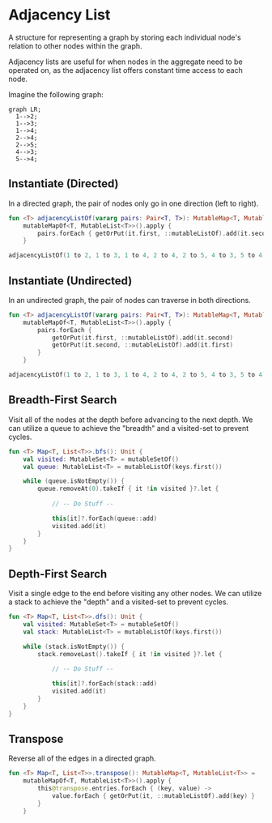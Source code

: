 # Adjacency List

A structure for representing a graph by storing each individual node's relation
to other nodes within the graph.

Adjacency lists are useful for when nodes in the aggregate need to be operated on, as
the adjacency list offers constant time access to each node. 

Imagine the following graph:

```mermaid
graph LR;
  1-->2;
  1-->3;
  1-->4;
  2-->4;
  2-->5;
  4-->3;
  5-->4;
```

## Instantiate (Directed)

In a directed graph, the pair of nodes only go in one direction (left to right).

```kotlin
fun <T> adjacencyListOf(vararg pairs: Pair<T, T>): MutableMap<T, MutableList<T>> = 
    mutableMapOf<T, MutableList<T>>().apply {
        pairs.forEach { getOrPut(it.first, ::mutableListOf).add(it.second) }
    }

adjacencyListOf(1 to 2, 1 to 3, 1 to 4, 2 to 4, 2 to 5, 4 to 3, 5 to 4)
```

## Instantiate (Undirected)

In an undirected graph, the pair of nodes can traverse in both directions.

```kotlin
fun <T> adjacencyListOf(vararg pairs: Pair<T, T>): MutableMap<T, MutableList<T>> = 
    mutableMapOf<T, MutableList<T>>().apply {
        pairs.forEach { 
            getOrPut(it.first, ::mutableListOf).add(it.second)
            getOrPut(it.second, ::mutableListOf).add(it.first)
        }
    }

adjacencyListOf(1 to 2, 1 to 3, 1 to 4, 2 to 4, 2 to 5, 4 to 3, 5 to 4)
```

## Breadth-First Search

Visit all of the nodes at the depth before advancing to the next depth. 
We can utilize a queue to achieve the "breadth" and a visited-set to prevent cycles.

```kotlin
fun <T> Map<T, List<T>>.bfs(): Unit {
    val visited: MutableSet<T> = mutableSetOf()
    val queue: MutableList<T> = mutableListOf(keys.first())

    while (queue.isNotEmpty()) {
        queue.removeAt(0).takeIf { it !in visited }?.let {
            
            // -- Do Stuff --

            this[it]?.forEach(queue::add)
            visited.add(it)
        }
    }
}
```

## Depth-First Search

Visit a single edge to the end before visiting any other nodes.
We can utilize a stack to achieve the "depth" and a visited-set to prevent cycles.

```kotlin
fun <T> Map<T, List<T>>.dfs(): Unit {
    val visited: MutableSet<T> = mutableSetOf()
    val stack: MutableList<T> = mutableListOf(keys.first())

    while (stack.isNotEmpty()) {
        stack.removeLast().takeIf { it !in visited }?.let {
            
            // -- Do Stuff --

            this[it]?.forEach(stack::add)
            visited.add(it)
        }
    }
}
```

## Transpose

Reverse all of the edges in a directed graph.

```kotlin
fun <T> Map<T, List<T>>.transpose(): MutableMap<T, MutableList<T>> =
    mutableMapOf<T, MutableList<T>>().apply {
        this@transpose.entries.forEach { (key, value) ->
            value.forEach { getOrPut(it, ::mutableListOf).add(key) }
        }
    }
```

